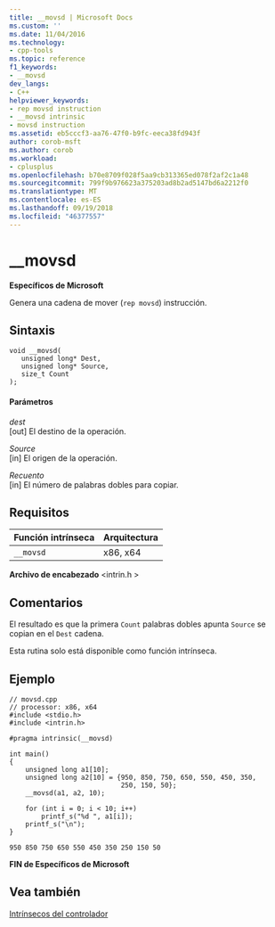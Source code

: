 ```yaml
---
title: __movsd | Microsoft Docs
ms.custom: ''
ms.date: 11/04/2016
ms.technology:
- cpp-tools
ms.topic: reference
f1_keywords:
- __movsd
dev_langs:
- C++
helpviewer_keywords:
- rep movsd instruction
- __movsd intrinsic
- movsd instruction
ms.assetid: eb5cccf3-aa76-47f0-b9fc-eeca38fd943f
author: corob-msft
ms.author: corob
ms.workload:
- cplusplus
ms.openlocfilehash: b70e8709f028f5aa9cb313365ed078f2af2c1a48
ms.sourcegitcommit: 799f9b976623a375203ad8b2ad5147bd6a2212f0
ms.translationtype: MT
ms.contentlocale: es-ES
ms.lasthandoff: 09/19/2018
ms.locfileid: "46377557"
---
```

# <a name="movsd"></a>__movsd

**Específicos de Microsoft**

Genera una cadena de mover (`rep movsd`) instrucción.

## <a name="syntax"></a>Sintaxis

```
void __movsd( 
   unsigned long* Dest, 
   unsigned long* Source, 
   size_t Count 
);
```

#### <a name="parameters"></a>Parámetros

*dest*<br/>
[out] El destino de la operación.

*Source*<br/>
[in] El origen de la operación.

*Recuento*<br/>
[in] El número de palabras dobles para copiar.

## <a name="requirements"></a>Requisitos

|Función intrínseca|Arquitectura|
|---------------|------------------|
|`__movsd`|x86, x64|

**Archivo de encabezado** \<intrin.h >

## <a name="remarks"></a>Comentarios

El resultado es que la primera `Count` palabras dobles apunta `Source` se copian en el `Dest` cadena.

Esta rutina solo está disponible como función intrínseca.

## <a name="example"></a>Ejemplo

```
// movsd.cpp
// processor: x86, x64
#include <stdio.h>
#include <intrin.h>

#pragma intrinsic(__movsd)

int main()
{
    unsigned long a1[10];
    unsigned long a2[10] = {950, 850, 750, 650, 550, 450, 350,
                            250, 150, 50};
    __movsd(a1, a2, 10);

    for (int i = 0; i < 10; i++)
        printf_s("%d ", a1[i]);
    printf_s("\n");
}
```

```Output
950 850 750 650 550 450 350 250 150 50
```

**FIN de Específicos de Microsoft**

## <a name="see-also"></a>Vea también

[Intrínsecos del controlador](../intrinsics/compiler-intrinsics.md)